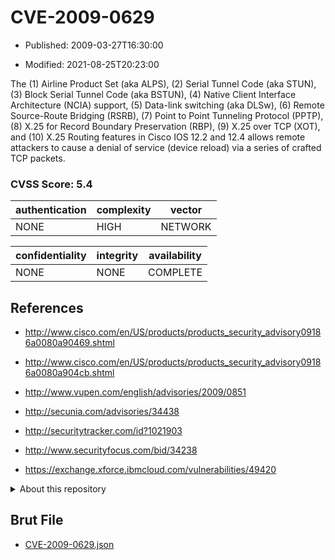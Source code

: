 # CVE-2009-0629

- Published: 2009-03-27T16:30:00

- Modified: 2021-08-25T20:23:00

The (1) Airline Product Set (aka ALPS), (2) Serial Tunnel Code (aka STUN), (3) Block Serial Tunnel Code (aka BSTUN), (4) Native Client Interface Architecture (NCIA) support, (5) Data-link switching (aka DLSw), (6) Remote Source-Route Bridging (RSRB), (7) Point to Point Tunneling Protocol (PPTP), (8) X.25 for Record Boundary Preservation (RBP), (9) X.25 over TCP (XOT), and (10) X.25 Routing features in Cisco IOS 12.2 and 12.4 allows remote attackers to cause a denial of service (device reload) via a series of crafted TCP packets.

### CVSS Score: **5.4**

| authentication | complexity | vector |
| --- | --- | --- |
| NONE | HIGH | NETWORK |

| confidentiality | integrity | availability |
| --- | --- | --- |
| NONE | NONE | COMPLETE |

## References

* http://www.cisco.com/en/US/products/products_security_advisory09186a0080a90469.shtml

* http://www.cisco.com/en/US/products/products_security_advisory09186a0080a904cb.shtml

* http://www.vupen.com/english/advisories/2009/0851

* http://secunia.com/advisories/34438

* http://securitytracker.com/id?1021903

* http://www.securityfocus.com/bid/34238

* https://exchange.xforce.ibmcloud.com/vulnerabilities/49420

<details>
<summary>About this repository</summary> 

  This repository is part of the project [Live Hack CVE](https://github.com/Live-Hack-CVE). Main website can be found [www.live-hack.org](https://www.live-hack.org) 
  
  Made by [Sn0wAlice](https://github.com/Sn0wAlice) for the people that care about security and need to have a feed of the latest CVEs. Hope you enjoy it, don't forget to star the repo and follow me on [Twitter](https://twitter.com/Sn0wAlice) and [Github](https://github.com/Sn0wAlice). And that is my [personnal website](https://www.alice-snow.me/)

  - [Home Page](https://github.com/Live-Hack-CVE)
  - [Framework](https://github.com/Live-Hack-CVE/cve-framework)
  - [CVE database](https://github.com/Live-Hack-CVE/full_database)
  - [Changelog](https://github.com/Live-Hack-CVE/Changelog)
</details>

## Brut File

* [CVE-2009-0629.json](https://raw.githubusercontent.com/Live-Hack-CVE/full_database/main/cves/2009/CVE-2009-0629.json)

